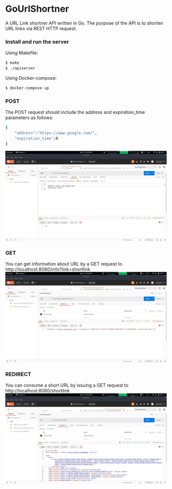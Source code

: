# GoUrlShortner

A URL Link shortner API written in Go.
The purpose of the API is to shorten URL links via REST HTTP request.


### Install and run the server
Using Makefile:
```sh
$ make
$ ./apiserver
```
Using Docker-compose:
```sh
$ docker-compose up
```

### POST
The POST request should include the address and expiration_time parameters as follows:
```sh
{
    "address":"https://www.google.com/",
    "expiration_time":0
}
```

![](/screens/post_new.jpg)

### GET
You can get information about URL by a GET request to http://localhost:8080/info?link=shortlink
![](/screens/get_info.jpg)

### REDIRECT
You can consume a short URL by issuing a GET request to http://localhost:8080/shortlink
![](/screens/redirect.jpg)
